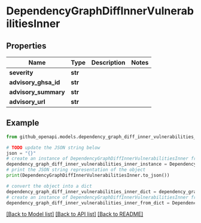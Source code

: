 # DependencyGraphDiffInnerVulnerabilitiesInner


## Properties

Name | Type | Description | Notes
------------ | ------------- | ------------- | -------------
**severity** | **str** |  | 
**advisory_ghsa_id** | **str** |  | 
**advisory_summary** | **str** |  | 
**advisory_url** | **str** |  | 

## Example

```python
from github_openapi.models.dependency_graph_diff_inner_vulnerabilities_inner import DependencyGraphDiffInnerVulnerabilitiesInner

# TODO update the JSON string below
json = "{}"
# create an instance of DependencyGraphDiffInnerVulnerabilitiesInner from a JSON string
dependency_graph_diff_inner_vulnerabilities_inner_instance = DependencyGraphDiffInnerVulnerabilitiesInner.from_json(json)
# print the JSON string representation of the object
print(DependencyGraphDiffInnerVulnerabilitiesInner.to_json())

# convert the object into a dict
dependency_graph_diff_inner_vulnerabilities_inner_dict = dependency_graph_diff_inner_vulnerabilities_inner_instance.to_dict()
# create an instance of DependencyGraphDiffInnerVulnerabilitiesInner from a dict
dependency_graph_diff_inner_vulnerabilities_inner_from_dict = DependencyGraphDiffInnerVulnerabilitiesInner.from_dict(dependency_graph_diff_inner_vulnerabilities_inner_dict)
```
[[Back to Model list]](../README.md#documentation-for-models) [[Back to API list]](../README.md#documentation-for-api-endpoints) [[Back to README]](../README.md)


